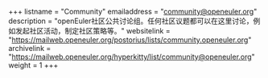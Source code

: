 +++
listname = "Community"
emailaddress = "community@openeuler.org"
description = "openEuler社区公共讨论组。任何社区议题都可以在这里讨论，例如发起社区活动，制定社区策略等。"
websitelink = "https://mailweb.openeuler.org/postorius/lists/community.openeuler.org"
archivelink = "https://mailweb.openeuler.org/hyperkitty/list/community@openeuler.org"
weight =  1
+++
